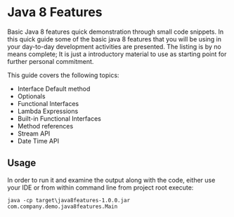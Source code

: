 # Java 8 Features
Basic Java 8 features quick demonstration through small code snippets. In this quick guide some of the basic java 8 features that you will be using in your day-to-day development activities are presented. The listing is by no means complete; It is just a introductory material to use as starting point for further personal commitment.

This guide covers the following topics: 
  * Interface Default method
  * Optionals
  * Functional Interfaces
  * Lambda Expressions
  * Built-in Functional Interfaces
  * Method references
  * Stream API
  * Date Time API

## Usage
In order to run it and examine the output along with the code, either use your IDE or from within command line from project root execute:

```
java -cp target\java8features-1.0.0.jar com.company.demo.java8features.Main
```
